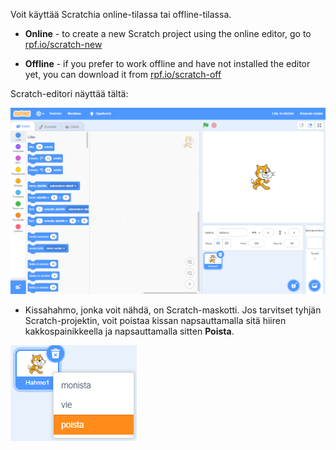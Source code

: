 Voit käyttää Scratchia online-tilassa tai offline-tilassa.

+ **Online** - to create a new Scratch project using the online editor, go to <a href="https://rpf.io/scratch-new" target="_blank">rpf.io/scratch-new</a>

+ **Offline** - if you prefer to work offline and have not installed the editor yet, you can download it from <a href="https://rpf.io/scratch-off" target="_blank">rpf.io/scratch-off</a>

Scratch-editori näyttää tältä:

![ruutukaappaus](images/scratch-editor.png)

+ Kissahahmo, jonka voit nähdä, on Scratch-maskotti. Jos tarvitset tyhjän Scratch-projektin, voit poistaa kissan napsauttamalla sitä hiiren kakkospainikkeella ja napsauttamalla sitten **Poista**.

![ruutukaappaus](images/delete.png)
